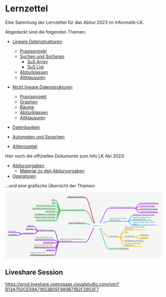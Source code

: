 # Lernzettel

Eine Sammlung der Lernzettel für das Abitur 2023 im Informatik-LK. 

Abgedeckt sind die folgenden Themen:

- [Lineare Datenstrukturen](./Lineare-Datenstrukturen/)
  - [Praxisprojekt](https://github.com/INFOGruppeC/Praxisprojekt-Lineare-Datenstrukturen)
  - [Suchen und Sortieren](./Lineare-Datenstrukturen/sus/)
    - [SuS Array](./Lineare-Datenstrukturen/sus/SuS%20Array.md)
    - [SuS List](./Lineare-Datenstrukturen/sus/SuS%20List.md)
  - [Abiturklassen](./Lineare-Datenstrukturen/Abiturklassen/)
  - [Altklausuren](./Lineare-Datenstrukturen/Altklausuren/)

- [Nicht lineare Datenstrukturen](./Nicht-lineare-Datenstrukturen/)
  - [Praxisprojekt](https://github.com/INFOGruppeC/Praxisprojekt-Graphen-und-Baeume)
  - [Graphen](./Nicht-lineare-Datenstrukturen/Graphen.md)
  - [Bäume](./Nicht-lineare-Datenstrukturen/Baeume.md)
  - [Abiturklassen](./Nicht-lineare-Datenstrukturen/Abiturklassen/)
  - [Altklausuren](./Nicht-lineare-Datenstrukturen/Altklausuren/)

- [Datenbanken](./Datenbanken/)

- [Automaten und Sprachen](./Automaten-und-Sprachen/)

- [Altlernzettel](./Altlernzettel/)

Hier noch die offiziellen Dokumente zum Info LK Abi 2023:

- [Abiturvorgaben](./Abiturvorgaben/Informatik%20Abi%202023%20Vorgaben.pdf)
  - [Material zu den Abiturvorgaben](./Abiturvorgaben/Informatik%20Abi%20Materialien%20zu%20den%20Vorgaben.pdf)
- [Operatoren](./Abiturvorgaben/Informatik%20Abi%20Operatoren.pdf)

...und eine grafische Übersicht der Themen:

<img src="./Abiturvorgaben/Informatik%20Abi%20Themen.png" alt="Java Array Grafik" width="1000"/>

## Liveshare Session

https://prod.liveshare.vsengsaas.visualstudio.com/join?B13A750CE59A71653B05F989B71B2F2953F7